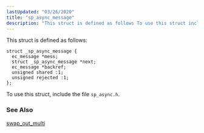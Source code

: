 ```yaml
---
lastUpdated: "03/26/2020"
title: "sp_async_message"
description: "This struct is defined as follows To use this struct include the file sp async h swap out multi..."
---
```


This struct is defined as follows:

```
struct _sp_async_message {
  ec_message *mess;
  struct _sp_async_message *next;
  ec_message *backref;
  unsigned shared :1;
  unsigned rejected :1;
};
```

To use this struct, include the file `sp_async.h`.

### <a name="idp33229712"></a> See Also

[swap_out_multi](/momentum/3/3-api/apis-swap-out-multi)